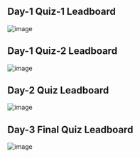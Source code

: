 ## Day-1 Quiz-1 Leadboard

![image](https://github.com/user-attachments/assets/06368b38-3b59-463b-851a-9ec730cfa0c8)

## Day-1 Quiz-2 Leadboard

![image](https://github.com/user-attachments/assets/977d2f60-9191-4168-8459-590998da0faf)

## Day-2 Quiz Leadboard

![image](https://github.com/user-attachments/assets/c0c9662b-5826-464f-a1af-6b6f8c2703e5)

## Day-3 Final Quiz Leadboard

![image](https://github.com/user-attachments/assets/9daa9004-6f9b-4a87-81e6-35c47ca43976)
